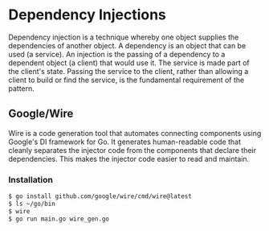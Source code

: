 # Dependency Injections

Dependency injection is a technique whereby one object supplies the dependencies of another object. A dependency is an object that can be used (a service). An injection is the passing of a dependency to a dependent object (a client) that would use it. The service is made part of the client's state. Passing the service to the client, rather than allowing a client to build or find the service, is the fundamental requirement of the pattern.

## Google/Wire

Wire is a code generation tool that automates connecting components using Google's DI framework for Go. It generates human-readable code that cleanly separates the injector code from the components that declare their dependencies. This makes the injector code easier to read and maintain.

### Installation

```bash
$ go install github.com/google/wire/cmd/wire@latest
$ ls ~/go/bin
$ wire
$ go run main.go wire_gen.go
```
